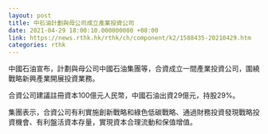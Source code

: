 ```yaml
---
layout: post
title: 中石油計劃與母公司成立產業投資公司
date: 2021-04-29 18:00:10.000000000 +08:00
link: https://news.rthk.hk/rthk/ch/component/k2/1588435-20210429.htm
categories: rthk
---
```


中國石油宣布，計劃與母公司中國石油集團等，合資成立一間產業投資公司，圍繞戰略新興產業開展投資業務。

合資公司建議註冊資本100億元人民幣，中國石油出資29億元，持股29%。

集團表示，合資公司有利實施創新戰略和綠色低碳戰略、通過財務投資發現戰略投資機會、有利盤活資本存量，實現資本合理流動和保值增值。
